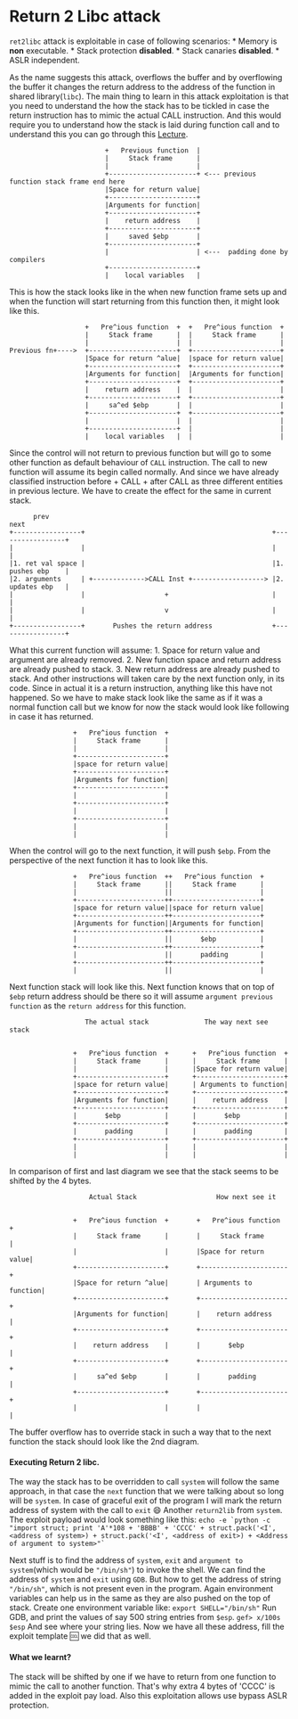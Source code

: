 # Return 2 Libc attack
`ret2libc` attack is exploitable in case of following scenarios:
    * Memory is **non** executable.
    * Stack protection **disabled**.
    * Stack canaries **disabled**.
    * ASLR independent.

As the name suggests this attack, overflows the buffer and by overflowing the buffer it changes the return address to the address of the function in shared library(`libc`). The main thing to learn in this attack exploitation is that you need to understand the how the stack has to be tickled in case the return instruction has to mimic the actual CALL instruction. And this would require you to understand how the stack is laid during function call and to understand this you can go through this [Lecture](../Lecture1/README.md).

```
                        +   Previous function  |
                        |     Stack frame      |
                        |                      |
                        +----------------------+ <--- previous function stack frame end here
                        |Space for return value|
                        +----------------------+
                        |Arguments for function|
                        +----------------------+
                        |    return address    |
                        +----------------------+
                        |     saved $ebp       |
                        +----------------------+
                        |                      | <---  padding done by compilers
                        +----------------------+
                        |    local variables   |

```
This is how the stack looks like in the when new function frame sets up and when the function will start returning from this function then, it might look like this.
```
                   +   Pre^ious function  +  +   Pre^ious function  +
                   |     Stack frame      |  |     Stack frame      |
                   |                      |  |                      |
Previous fn+---->  +----------------------+  +----------------------+
                   |Space for return ^alue|  |space for return value|
                   +----------------------+  +----------------------+
                   |Arguments for function|  |Arguments for function|
                   +----------------------+  +----------------------+
                   |    return address    |  |                      |
                   +----------------------+  +----------------------+
                   |     sa^ed $ebp       |  |                      |
                   +----------------------+  +----------------------+
                   |                      |  |                      |
                   +----------------------+  |                      |
                   |    local variables   |  |                      |

```
Since the control will not return to previous function but will go to some other function as default behaviour of `CALL` instruction. The call to new function will assume its begin called normally. And since we have already classified instruction before + CALL + after CALL as three different entities in previous lecture. We have to create the effect for the same in current stack.
```
      prev                                                                next
+-----------------+                                               +-----------------+
|                 |                                               |                 |
|1. ret val space |                                               |1. pushes ebp    |
|2. arguments     | +------------->CALL Inst +------------------> |2. updates ebp   |
|                 |                    +                          |                 |
|                 |                    v                          |                 |
+-----------------+       Pushes the return address               +-----------------+
```

What this current function will assume:
    1. Space for return value and argument are already removed.
    2. New function space and return address are already pushed to stack.
    3. New return address are already pushed to stack.
And other instructions will taken care by the next function only, in its code. Since in actual it is a return instruction, anything like this have not happened. So we have to make stack look like the same as if it was a normal function call but we know for now the stack would look like following in case it has returned.
```
                +   Pre^ious function  +
                |     Stack frame      |
                |                      |
                +----------------------+
                |space for return value|
                +----------------------+
                |Arguments for function|
                +----------------------+
                |                      |
                +----------------------+
                |                      |
                +----------------------+
                |                      |
                |                      |

```
When the control will go to the  next function, it will push `$ebp`. From the perspective of the next function it has to look like this.
```
                +   Pre^ious function  ++   Pre^ious function  +
                |     Stack frame      ||     Stack frame      |
                |                      ||                      |
                +----------------------++----------------------+
                |space for return value||space for return value|
                +----------------------++----------------------+
                |Arguments for function||Arguments for function|
                +----------------------++----------------------+
                |                      ||       $ebp           |
                +----------------------++----------------------+
                |                      ||       padding        |
                +----------------------++----------------------+
                |                      ||                      |

```
Next function stack will look like this. Next function knows that on top of `$ebp` return address should be there so it will assume `argument previous function` as the `return address` for this function.
```
                   The actual stack              The way next see stack


                +   Pre^ious function  +      +   Pre^ious function  +
                |     Stack frame      |      |     Stack frame      |
                |                      |      |Space for return value|
                +----------------------+      +----------------------+
                |space for return value|      | Arguments to function|
                +----------------------+      +----------------------+
                |Arguments for function|      |    return address    |
                +----------------------+      +----------------------+
                |       $ebp           |      |       $ebp           |
                +----------------------+      +----------------------+
                |       padding        |      |       padding        |
                +----------------------+      +----------------------+
                |                      |      |                      |
                |                      |      |                      |

```
In comparison of first and last diagram we see that the stack seems to be shifted by the 4 bytes.
```
                    Actual Stack                    How next see it


                +   Pre^ious function  +       +   Pre^ious function  +
                |     Stack frame      |       |     Stack frame      |
                |                      |       |Space for return value|
                +----------------------+       +----------------------+
                |Space for return ^alue|       | Arguments to function|
                +----------------------+       +----------------------+
                |Arguments for function|       |    return address    |
                +----------------------+       +----------------------+
                |    return address    |       |       $ebp           |
                +----------------------+       +----------------------+
                |     sa^ed $ebp       |       |       padding        |
                +----------------------+       +----------------------+
                |                      |       |                      |

```
The buffer overflow has to override stack in such a way that to the next function the stack should look like the 2nd diagram.

#### Executing Return 2 libc.

The way the stack has to be overridden to call `system` will follow the same approach, in that case the `next` function that we were talking about so long will be `system`. In case of graceful exit of the program I will mark the return address of system with the call to `exit` :smile: Another `return2lib` from `system`.
The exploit payload would look something like this:
``echo -e `python -c "import struct; print 'A'*108 + 'BBBB' + 'CCCC' + struct.pack('<I', <address of system>) + struct.pack('<I', <address of exit>) + <Address of argument to system>"` ``

Next stuff is to find the address of `system`, `exit` and `argument to system`(which would be `"/bin/sh"`) to invoke the shell. We can find the address of `system` and `exit` using `GDB`. But how to get the address of string `"/bin/sh"`, which is not present even in the program.
Again environment variables can help us in the same as they are also pushed on the top of stack. Create one environment variable like:
`export SHELL="/bin/sh"`
Run GDB, and print the values of say 500 string entries from `$esp`.
`gef> x/100s $esp`
And see where your string lies. Now we have all these address, fill the exploit template :cool: we did that as well.

#### What we learnt?
The stack will be shifted by one if we have to return from one function to mimic the call to another function. That's why extra 4 bytes of 'CCCC' is added in the exploit pay load.
Also this exploitation allows use bypass ASLR protection.
